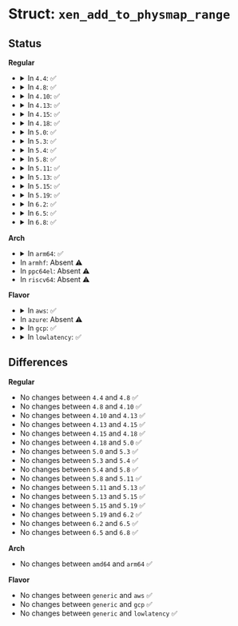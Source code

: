 # Struct: <code>xen_add_to_physmap_range</code>

## Status
<b>Regular</b>
<ul>
<li>
<details>
<summary>In <code>4.4</code>: ✅</summary>

```c
struct xen_add_to_physmap_range {
    domid_t domid;
    uint16_t space;
    uint16_t size;
    domid_t foreign_domid;
    __guest_handle_xen_ulong_t idxs;
    __guest_handle_xen_pfn_t gpfns;
    __guest_handle_int errs;
};
```
</details>
</li>
<li>
<details>
<summary>In <code>4.8</code>: ✅</summary>

```c
struct xen_add_to_physmap_range {
    domid_t domid;
    uint16_t space;
    uint16_t size;
    domid_t foreign_domid;
    __guest_handle_xen_ulong_t idxs;
    __guest_handle_xen_pfn_t gpfns;
    __guest_handle_int errs;
};
```
</details>
</li>
<li>
<details>
<summary>In <code>4.10</code>: ✅</summary>

```c
struct xen_add_to_physmap_range {
    domid_t domid;
    uint16_t space;
    uint16_t size;
    domid_t foreign_domid;
    __guest_handle_xen_ulong_t idxs;
    __guest_handle_xen_pfn_t gpfns;
    __guest_handle_int errs;
};
```
</details>
</li>
<li>
<details>
<summary>In <code>4.13</code>: ✅</summary>

```c
struct xen_add_to_physmap_range {
    domid_t domid;
    uint16_t space;
    uint16_t size;
    domid_t foreign_domid;
    __guest_handle_xen_ulong_t idxs;
    __guest_handle_xen_pfn_t gpfns;
    __guest_handle_int errs;
};
```
</details>
</li>
<li>
<details>
<summary>In <code>4.15</code>: ✅</summary>

```c
struct xen_add_to_physmap_range {
    domid_t domid;
    uint16_t space;
    uint16_t size;
    domid_t foreign_domid;
    __guest_handle_xen_ulong_t idxs;
    __guest_handle_xen_pfn_t gpfns;
    __guest_handle_int errs;
};
```
</details>
</li>
<li>
<details>
<summary>In <code>4.18</code>: ✅</summary>

```c
struct xen_add_to_physmap_range {
    domid_t domid;
    uint16_t space;
    uint16_t size;
    domid_t foreign_domid;
    __guest_handle_xen_ulong_t idxs;
    __guest_handle_xen_pfn_t gpfns;
    __guest_handle_int errs;
};
```
</details>
</li>
<li>
<details>
<summary>In <code>5.0</code>: ✅</summary>

```c
struct xen_add_to_physmap_range {
    domid_t domid;
    uint16_t space;
    uint16_t size;
    domid_t foreign_domid;
    __guest_handle_xen_ulong_t idxs;
    __guest_handle_xen_pfn_t gpfns;
    __guest_handle_int errs;
};
```
</details>
</li>
<li>
<details>
<summary>In <code>5.3</code>: ✅</summary>

```c
struct xen_add_to_physmap_range {
    domid_t domid;
    uint16_t space;
    uint16_t size;
    domid_t foreign_domid;
    __guest_handle_xen_ulong_t idxs;
    __guest_handle_xen_pfn_t gpfns;
    __guest_handle_int errs;
};
```
</details>
</li>
<li>
<details>
<summary>In <code>5.4</code>: ✅</summary>

```c
struct xen_add_to_physmap_range {
    domid_t domid;
    uint16_t space;
    uint16_t size;
    domid_t foreign_domid;
    __guest_handle_xen_ulong_t idxs;
    __guest_handle_xen_pfn_t gpfns;
    __guest_handle_int errs;
};
```
</details>
</li>
<li>
<details>
<summary>In <code>5.8</code>: ✅</summary>

```c
struct xen_add_to_physmap_range {
    domid_t domid;
    uint16_t space;
    uint16_t size;
    domid_t foreign_domid;
    __guest_handle_xen_ulong_t idxs;
    __guest_handle_xen_pfn_t gpfns;
    __guest_handle_int errs;
};
```
</details>
</li>
<li>
<details>
<summary>In <code>5.11</code>: ✅</summary>

```c
struct xen_add_to_physmap_range {
    domid_t domid;
    uint16_t space;
    uint16_t size;
    domid_t foreign_domid;
    __guest_handle_xen_ulong_t idxs;
    __guest_handle_xen_pfn_t gpfns;
    __guest_handle_int errs;
};
```
</details>
</li>
<li>
<details>
<summary>In <code>5.13</code>: ✅</summary>

```c
struct xen_add_to_physmap_range {
    domid_t domid;
    uint16_t space;
    uint16_t size;
    domid_t foreign_domid;
    __guest_handle_xen_ulong_t idxs;
    __guest_handle_xen_pfn_t gpfns;
    __guest_handle_int errs;
};
```
</details>
</li>
<li>
<details>
<summary>In <code>5.15</code>: ✅</summary>

```c
struct xen_add_to_physmap_range {
    domid_t domid;
    uint16_t space;
    uint16_t size;
    domid_t foreign_domid;
    __guest_handle_xen_ulong_t idxs;
    __guest_handle_xen_pfn_t gpfns;
    __guest_handle_int errs;
};
```
</details>
</li>
<li>
<details>
<summary>In <code>5.19</code>: ✅</summary>

```c
struct xen_add_to_physmap_range {
    domid_t domid;
    uint16_t space;
    uint16_t size;
    domid_t foreign_domid;
    __guest_handle_xen_ulong_t idxs;
    __guest_handle_xen_pfn_t gpfns;
    __guest_handle_int errs;
};
```
</details>
</li>
<li>
<details>
<summary>In <code>6.2</code>: ✅</summary>

```c
struct xen_add_to_physmap_range {
    domid_t domid;
    uint16_t space;
    uint16_t size;
    domid_t foreign_domid;
    __guest_handle_xen_ulong_t idxs;
    __guest_handle_xen_pfn_t gpfns;
    __guest_handle_int errs;
};
```
</details>
</li>
<li>
<details>
<summary>In <code>6.5</code>: ✅</summary>

```c
struct xen_add_to_physmap_range {
    domid_t domid;
    uint16_t space;
    uint16_t size;
    domid_t foreign_domid;
    __guest_handle_xen_ulong_t idxs;
    __guest_handle_xen_pfn_t gpfns;
    __guest_handle_int errs;
};
```
</details>
</li>
<li>
<details>
<summary>In <code>6.8</code>: ✅</summary>

```c
struct xen_add_to_physmap_range {
    domid_t domid;
    uint16_t space;
    uint16_t size;
    domid_t foreign_domid;
    __guest_handle_xen_ulong_t idxs;
    __guest_handle_xen_pfn_t gpfns;
    __guest_handle_int errs;
};
```
</details>
</li>
</ul>
<b>Arch</b>
<ul>
<li>
<details>
<summary>In <code>arm64</code>: ✅</summary>

```c
struct xen_add_to_physmap_range {
    domid_t domid;
    uint16_t space;
    uint16_t size;
    domid_t foreign_domid;
    __guest_handle_xen_ulong_t idxs;
    __guest_handle_xen_pfn_t gpfns;
    __guest_handle_int errs;
};
```
</details>
</li>
<li>
In <code>armhf</code>: Absent ⚠️
</li>
<li>
In <code>ppc64el</code>: Absent ⚠️
</li>
<li>
In <code>riscv64</code>: Absent ⚠️
</li>
</ul>
<b>Flavor</b>
<ul>
<li>
<details>
<summary>In <code>aws</code>: ✅</summary>

```c
struct xen_add_to_physmap_range {
    domid_t domid;
    uint16_t space;
    uint16_t size;
    domid_t foreign_domid;
    __guest_handle_xen_ulong_t idxs;
    __guest_handle_xen_pfn_t gpfns;
    __guest_handle_int errs;
};
```
</details>
</li>
<li>
In <code>azure</code>: Absent ⚠️
</li>
<li>
<details>
<summary>In <code>gcp</code>: ✅</summary>

```c
struct xen_add_to_physmap_range {
    domid_t domid;
    uint16_t space;
    uint16_t size;
    domid_t foreign_domid;
    __guest_handle_xen_ulong_t idxs;
    __guest_handle_xen_pfn_t gpfns;
    __guest_handle_int errs;
};
```
</details>
</li>
<li>
<details>
<summary>In <code>lowlatency</code>: ✅</summary>

```c
struct xen_add_to_physmap_range {
    domid_t domid;
    uint16_t space;
    uint16_t size;
    domid_t foreign_domid;
    __guest_handle_xen_ulong_t idxs;
    __guest_handle_xen_pfn_t gpfns;
    __guest_handle_int errs;
};
```
</details>
</li>
</ul>

## Differences
<b>Regular</b>
<ul>
<li>
No changes between <code>4.4</code> and <code>4.8</code> ✅
</li>
<li>
No changes between <code>4.8</code> and <code>4.10</code> ✅
</li>
<li>
No changes between <code>4.10</code> and <code>4.13</code> ✅
</li>
<li>
No changes between <code>4.13</code> and <code>4.15</code> ✅
</li>
<li>
No changes between <code>4.15</code> and <code>4.18</code> ✅
</li>
<li>
No changes between <code>4.18</code> and <code>5.0</code> ✅
</li>
<li>
No changes between <code>5.0</code> and <code>5.3</code> ✅
</li>
<li>
No changes between <code>5.3</code> and <code>5.4</code> ✅
</li>
<li>
No changes between <code>5.4</code> and <code>5.8</code> ✅
</li>
<li>
No changes between <code>5.8</code> and <code>5.11</code> ✅
</li>
<li>
No changes between <code>5.11</code> and <code>5.13</code> ✅
</li>
<li>
No changes between <code>5.13</code> and <code>5.15</code> ✅
</li>
<li>
No changes between <code>5.15</code> and <code>5.19</code> ✅
</li>
<li>
No changes between <code>5.19</code> and <code>6.2</code> ✅
</li>
<li>
No changes between <code>6.2</code> and <code>6.5</code> ✅
</li>
<li>
No changes between <code>6.5</code> and <code>6.8</code> ✅
</li>
</ul>
<b>Arch</b>
<ul>
<li>
No changes between <code>amd64</code> and <code>arm64</code> ✅
</li>
</ul>
<b>Flavor</b>
<ul>
<li>
No changes between <code>generic</code> and <code>aws</code> ✅
</li>
<li>
No changes between <code>generic</code> and <code>gcp</code> ✅
</li>
<li>
No changes between <code>generic</code> and <code>lowlatency</code> ✅
</li>
</ul>
